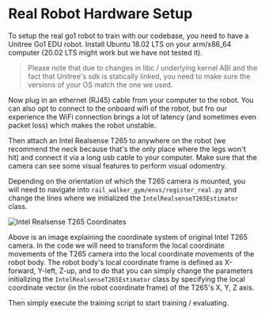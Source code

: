 # Real Robot Hardware Setup
To setup the real go1 robot to train with our codebase, you need to have a Unitree Go1 EDU robot. 
Install Ubuntu 18.02 LTS on your arm/x86_64 computer (20.02 LTS might work but we have not tested it).

> Please note that due to changes in libc / underlying kernel ABI and the fact that Unitree's sdk is statically linked, you need to make sure the versions of your OS match the one we used.

Now plug in an ethernet (RJ45) cable from your computer to the robot. You can also opt to connect to the onboard wifi of the robot, but fro our experience the WiFi connection brings a lot of latency (and sometimes even packet loss) which makes the robot unstable.

Then attach an Intel Realsense T265 to anywhere on the robot (we recommend the neck because that's the only place where the legs won't hit) and connect it via a long usb cable to your computer. Make sure that the camera can see some visual features to perform visual odomentry.

Depending on the orientation of which the T265 camera is mounted, you will need to navigate into `rail_walker_gym/envs/register_real.py` and change the lines where we initialized the `IntelRealsenseT265Estimator` class.

![Intel Realsense T265 Coordinates](https://www.intelrealsense.com/wp-content/uploads/2019/03/T265_orientation_axis.png)

Above is an image explaining the coordinate system of original Intel T265 camera. In the code we will need to transform the local coordinate movements of the T265 camera into the local coordinate movements of the robot body. The robot body's local coordinate frame is defined as X-forward, Y-left, Z-up, and to do that you can simply change the parameters initializing the `IntelRealsenseT265Estimator` class by specifying the local coordinate vector (in the robot coordinate frame) of the T265's X, Y, Z axis.

Then simply execute the training script to start training / evaluating.
